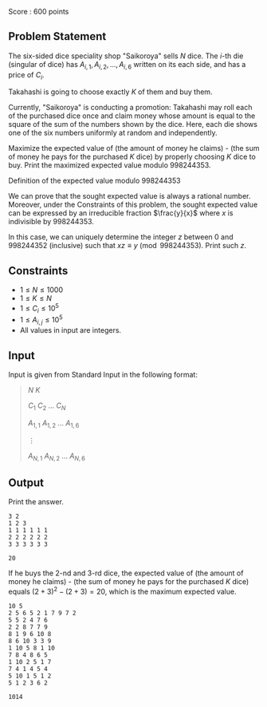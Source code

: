 Score : $600$ points

## Problem Statement

The six-sided dice speciality shop "Saikoroya" sells $N$ dice.  The $i$-th die (singular of dice) has $A_{i,1},A_{i,2},\ldots,A_{i,6}$ written on its each side, and has a price of $C_i$.

Takahashi is going to choose exactly $K$ of them and buy them.

Currently, "Saikoroya" is conducting a promotion: Takahashi may roll each of the purchased dice once and claim money whose amount is equal to the square of the sum of the numbers shown by the dice.  Here, each die shows one of the six numbers uniformly at random and independently.

Maximize the expected value of (the amount of money he claims) - (the sum of money he pays for the purchased $K$ dice) by properly choosing $K$ dice to buy.  Print the maximized expected value modulo $998244353$.

Definition of the expected value modulo $998244353$

We can prove that the sought expected value is always a rational number.
Moreover, under the Constraints of this problem, the sought expected value can be expressed by an irreducible fraction $\frac{y}{x}$ where $x$ is indivisible by $998244353$.

In this case, we can uniquely determine the integer $z$ between $0$ and $998244352$ (inclusive) such that $xz \equiv y \pmod{998244353}$.  Print such $z$.

## Constraints

- $1 \leq N \leq 1000$
- $1 \leq K \leq N$
- $1 \leq C_i \leq 10^5$
- $1 \leq A_{i,j} \leq 10^5$
- All values in input are integers.

## Input

Input is given from Standard Input in the following format:

> $N$ $K$
> 
> $C_1$ $C_2$ $\ldots$ $C_N$
> 
> $A_{1,1}$ $A_{1,2}$ $\ldots$ $A_{1,6}$
> 
> $\vdots$
> 
> $A_{N,1}$ $A_{N,2}$ $\ldots$ $A_{N,6}$

## Output

Print the answer.

```input1
3 2
1 2 3
1 1 1 1 1 1
2 2 2 2 2 2
3 3 3 3 3 3
```

```output1
20
```

If he buys the $2$-nd and $3$-rd dice, the expected value of (the amount of money he claims) - (the sum of money he pays for the purchased $K$ dice) equals $(2 + 3)^2 - (2 + 3) = 20$, which is the maximum expected value.

```input2
10 5
2 5 6 5 2 1 7 9 7 2
5 5 2 4 7 6
2 2 8 7 7 9
8 1 9 6 10 8
8 6 10 3 3 9
1 10 5 8 1 10
7 8 4 8 6 5
1 10 2 5 1 7
7 4 1 4 5 4
5 10 1 5 1 2
5 1 2 3 6 2
```

```output2
1014
```